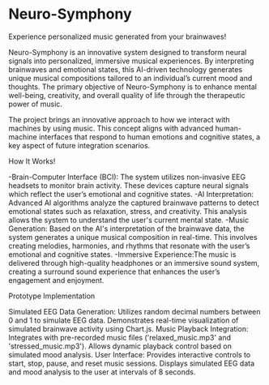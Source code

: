 # Neuro-Symphony
Experience personalized music generated from your brainwaves!

Neuro-Symphony is an innovative system designed to transform neural signals into personalized, immersive musical experiences. By interpreting brainwaves and emotional states, this AI-driven technology generates unique musical compositions tailored to an individual’s current mood and thoughts. The primary objective of Neuro-Symphony is to enhance mental well-being, creativity, and overall quality of life through the therapeutic power of music.

The project brings an innovative approach to how we interact with machines by using music. This concept aligns with advanced human-machine interfaces that respond to human emotions and cognitive states, a key aspect of future integration scenarios.

How It Works!

-Brain-Computer Interface (BCI): The system utilizes non-invasive EEG headsets to monitor brain activity. These devices capture neural signals which reflect the user’s emotional and cognitive states.
-AI Interpretation: Advanced AI algorithms analyze the captured brainwave patterns to detect emotional states such as relaxation, stress, and creativity. This analysis allows the system to understand the user's current mental state.
-Music Generation: Based on the AI's interpretation of the brainwave data, the system generates a unique musical composition in real-time. This involves creating melodies, harmonies, and rhythms that resonate with the user’s emotional and cognitive states.
-Immersive Experience:The music is delivered through high-quality headphones or an immersive sound system, creating a surround sound experience that enhances the user’s engagement and enjoyment.

Prototype Implementation

Simulated EEG Data Generation: Utilizes random decimal numbers between 0 and 1 to simulate EEG data. Demonstrates real-time visualization of simulated brainwave activity using Chart.js.
Music Playback Integration: Integrates with pre-recorded music files ('relaxed_music.mp3' and 'stressed_music.mp3'). Allows dynamic playback control based on simulated mood analysis.
User Interface: Provides interactive controls to start, stop, pause, and reset music sessions. Displays simulated EEG data and mood analysis to the user at intervals of 8 seconds.
